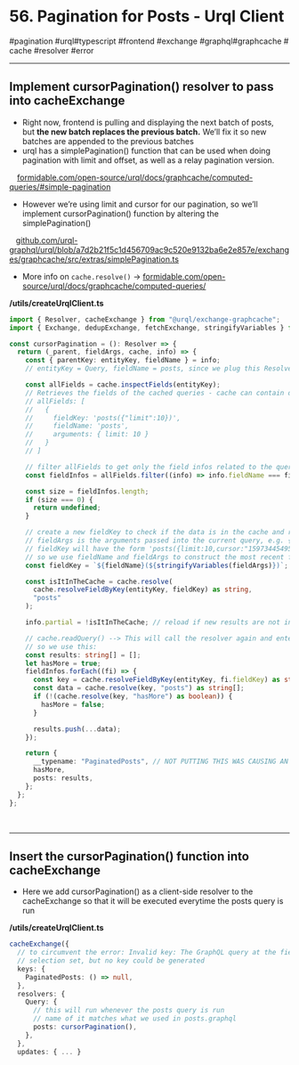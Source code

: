 # 56\. Pagination for Posts - Urql Client

#pagination #urql#typescript #frontend #exchange #graphql#graphcache #cache #resolver #error 

* * *

## Implement cursorPagination() resolver to pass into cacheExchange

- Right now, frontend is pulling and displaying the next batch of posts, but **the new batch replaces the previous batch.** We’ll fix it so new batches are appended to the previous batches
- urql has a simplePagination() function that can be used when doing pagination with limit and offset, as well as a relay pagination version. 

 [formidable.com/open-source/urql/docs/graphcache/computed-queries/#simple-pagination](https://formidable.com/open-source/urql/docs/graphcache/computed-queries/#simple-pagination "https://formidable.com/open-source/urql/docs/graphcache/computed-queries/#simple-pagination") 

- However we’re using limit and cursor for our pagination, so we’ll implement cursorPagination() function by altering the simplePagination() 

   [github.com/urql-graphql/urql/blob/a7d2b21f5c1d456709ac9c520e9132ba6e2e857e/exchanges/graphcache/src/extras/simplePagination.ts](https://github.com/urql-graphql/urql/blob/a7d2b21f5c1d456709ac9c520e9132ba6e2e857e/exchanges/graphcache/src/extras/simplePagination.ts "https://github.com/urql-graphql/urql/blob/a7d2b21f5c1d456709ac9c520e9132ba6e2e857e/exchanges/graphcache/src/extras/simplePagination.ts") 

- More info on `cache.resolve()` → [formidable.com/open-source/urql/docs/graphcache/computed-queries/](https://formidable.com/open-source/urql/docs/graphcache/computed-queries/ "https://formidable.com/open-source/urql/docs/graphcache/computed-queries/") 

  

**/utils/createUrqlClient.ts**

```typescript
import { Resolver, cacheExchange } from "@urql/exchange-graphcache";
import { Exchange, dedupExchange, fetchExchange, stringifyVariables } from "urql";

const cursorPagination = (): Resolver => {
  return (_parent, fieldArgs, cache, info) => {
    const { parentKey: entityKey, fieldName } = info; 
    // entityKey = Query, fieldName = posts, since we plug this Resolver into cacheExchange like that (see below)    

    const allFields = cache.inspectFields(entityKey);
    // Retrieves the fields of the cached queries - cache can contain different queries so we will filter them
    // allFields: [
    //   {
    //     fieldKey: 'posts({"limit":10})', 
    //     fieldName: 'posts',
    //     arguments: { limit: 10 }
    //   }
    // ]

    // filter allFields to get only the field infos related to the query we want to work on
    const fieldInfos = allFields.filter((info) => info.fieldName === fieldName);

    const size = fieldInfos.length;
    if (size === 0) {
      return undefined;
    }

    // create a new fieldKey to check if the data is in the cache and return it from cache, updating cache if needed
    // fieldArgs is the arguments passed into the current query, e.g. { limit: 10, cursor: "159734454958" }
    // fieldKey will have the form 'posts({limit:10,cursor:"159734454958"})' as seen in allFields
    // so we use fieldName and fieldArgs to construct the most recent fieldKey and check if it is in the cache
    const fieldKey = `${fieldName}(${stringifyVariables(fieldArgs)})`;

    const isItInTheCache = cache.resolve(
      cache.resolveFieldByKey(entityKey, fieldKey) as string,
      "posts"
    );

    info.partial = !isItInTheCache; // reload if new results are not in the cache

    // cache.readQuery() --> This will call the resolver again and enter an infinite loop
    // so we use this:
    const results: string[] = [];
    let hasMore = true;
    fieldInfos.forEach((fi) => {
      const key = cache.resolveFieldByKey(entityKey, fi.fieldKey) as string;
      const data = cache.resolve(key, "posts") as string[];
      if (!(cache.resolve(key, "hasMore") as boolean)) {
        hasMore = false;
      }

      results.push(...data);
    });

    return {
      __typename: "PaginatedPosts", // NOT PUTTING THIS WAS CAUSING AN ERROR graphql.tsx:374 Invalid resolver value: The field at `Query.posts({"limit":10})` is a scalar (number, boolean, etc), but the GraphQL query expects a selection set for this field.
      hasMore,
      posts: results,
    };
  };
};
```

⁠  

* * *

## Insert the cursorPagination() function into cacheExchange

  

- Here we add cursorPagination() as a client-side resolver to the cacheExchange so that it will be executed everytime the posts query is run

  

**/utils/createUrqlClient.ts**

```typescript
cacheExchange({
  // to circumvent the error: Invalid key: The GraphQL query at the field at `Query.posts({"limit":10})` has a  
  // selection set, but no key could be generated     
  keys: {
    PaginatedPosts: () => null,
  },
  resolvers: {
    Query: {
      // this will run whenever the posts query is run
      // name of it matches what we used in posts.graphql
      posts: cursorPagination(),
    },
  },      
  updates: { ... }
```
